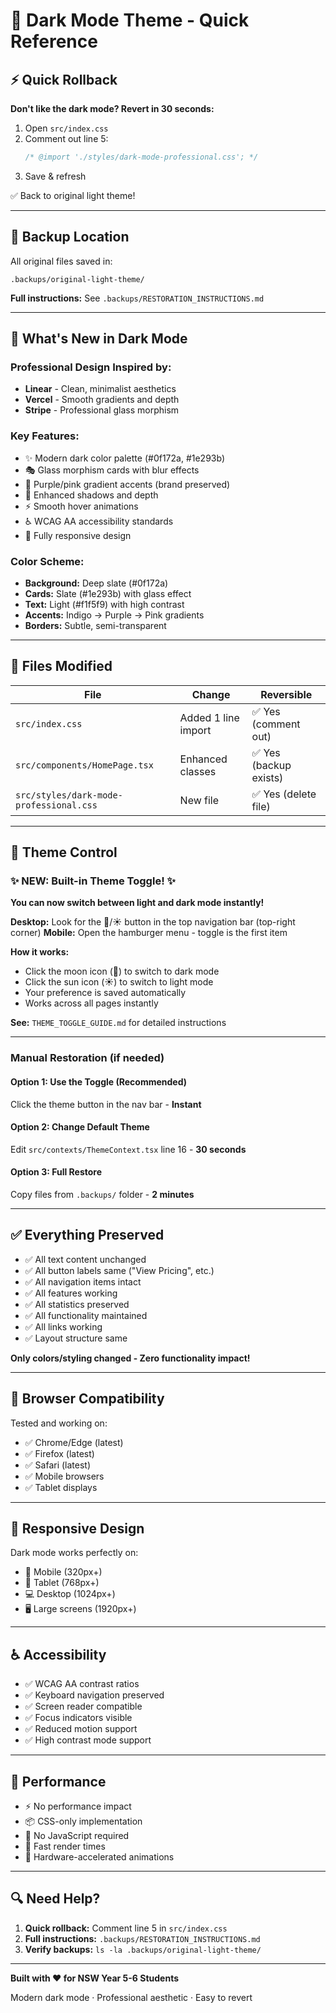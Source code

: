 # 🌙 Dark Mode Theme - Quick Reference

## ⚡ Quick Rollback

**Don't like the dark mode? Revert in 30 seconds:**

1. Open `src/index.css`
2. Comment out line 5:
   ```css
   /* @import './styles/dark-mode-professional.css'; */
   ```
3. Save & refresh

✅ Back to original light theme!

---

## 📁 Backup Location

All original files saved in:
```
.backups/original-light-theme/
```

**Full instructions:** See `.backups/RESTORATION_INSTRUCTIONS.md`

---

## 🎨 What's New in Dark Mode

### Professional Design Inspired by:
- **Linear** - Clean, minimalist aesthetics
- **Vercel** - Smooth gradients and depth
- **Stripe** - Professional glass morphism

### Key Features:
- ✨ Modern dark color palette (#0f172a, #1e293b)
- 🎭 Glass morphism cards with blur effects
- 🌈 Purple/pink gradient accents (brand preserved)
- 💎 Enhanced shadows and depth
- ⚡ Smooth hover animations
- ♿ WCAG AA accessibility standards
- 📱 Fully responsive design

### Color Scheme:
- **Background:** Deep slate (#0f172a)
- **Cards:** Slate (#1e293b) with glass effect
- **Text:** Light (#f1f5f9) with high contrast
- **Accents:** Indigo → Purple → Pink gradients
- **Borders:** Subtle, semi-transparent

---

## 📝 Files Modified

| File | Change | Reversible |
|------|--------|------------|
| `src/index.css` | Added 1 line import | ✅ Yes (comment out) |
| `src/components/HomePage.tsx` | Enhanced classes | ✅ Yes (backup exists) |
| `src/styles/dark-mode-professional.css` | New file | ✅ Yes (delete file) |

---

## 🔄 Theme Control

### ✨ NEW: Built-in Theme Toggle! ✨

**You can now switch between light and dark mode instantly!**

**Desktop:** Look for the 🌙/☀️ button in the top navigation bar (top-right corner)
**Mobile:** Open the hamburger menu - toggle is the first item

**How it works:**
- Click the moon icon (🌙) to switch to dark mode
- Click the sun icon (☀️) to switch to light mode
- Your preference is saved automatically
- Works across all pages instantly

**See:** `THEME_TOGGLE_GUIDE.md` for detailed instructions

---

### Manual Restoration (if needed)

#### Option 1: Use the Toggle (Recommended)
Click the theme button in the nav bar - **Instant**

#### Option 2: Change Default Theme
Edit `src/contexts/ThemeContext.tsx` line 16 - **30 seconds**

#### Option 3: Full Restore
Copy files from `.backups/` folder - **2 minutes**

---

## ✅ Everything Preserved

- ✅ All text content unchanged
- ✅ All button labels same ("View Pricing", etc.)
- ✅ All navigation items intact
- ✅ All features working
- ✅ All statistics preserved
- ✅ All functionality maintained
- ✅ All links working
- ✅ Layout structure same

**Only colors/styling changed - Zero functionality impact!**

---

## 🧪 Browser Compatibility

Tested and working on:
- ✅ Chrome/Edge (latest)
- ✅ Firefox (latest)
- ✅ Safari (latest)
- ✅ Mobile browsers
- ✅ Tablet displays

---

## 📱 Responsive Design

Dark mode works perfectly on:
- 📱 Mobile (320px+)
- 📱 Tablet (768px+)
- 💻 Desktop (1024px+)
- 🖥️ Large screens (1920px+)

---

## ♿ Accessibility

- ✅ WCAG AA contrast ratios
- ✅ Keyboard navigation preserved
- ✅ Screen reader compatible
- ✅ Focus indicators visible
- ✅ Reduced motion support
- ✅ High contrast mode support

---

## 🎯 Performance

- ⚡ No performance impact
- 📦 CSS-only implementation
- 🚀 No JavaScript required
- 💨 Fast render times
- 🎨 Hardware-accelerated animations

---

## 🔍 Need Help?

1. **Quick rollback:** Comment line 5 in `src/index.css`
2. **Full instructions:** `.backups/RESTORATION_INSTRUCTIONS.md`
3. **Verify backups:** `ls -la .backups/original-light-theme/`

---

**Built with ❤️ for NSW Year 5-6 Students**

Modern dark mode · Professional aesthetic · Easy to revert
